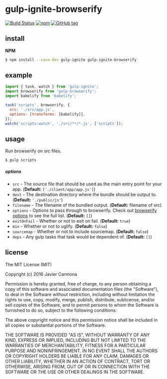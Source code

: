 # gulp-ignite-browserify

[![Build Status](https://travis-ci.org/jscarmona/gulp-ignite-browserify.svg?branch=master)](https://travis-ci.org/jscarmona/gulp-ignite-browserify)
[![npm](https://img.shields.io/npm/dt/gulp-ignite-browserify.svg?maxAge=2592000)]()
[![GitHub tag](https://img.shields.io/github/release/jscarmona/gulp-ignite-browserify.svg?maxAge=2592000)]()

## install

**NPM**

```bash
$ npm install --save-dev gulp-ignite gulp-ignite-browserify
```

## example

```js
import { task, watch } from 'gulp-ignite';
import browserify from 'gulp-browserify';
import babelify from 'babelify';

task('scripts', browserify, {
  src: './src/app.js',
  options: [transforms: [babelify]],
});
watch('scripts:watch', './src/**/*.js', ['scripts']);
```

## usage

Run browserify on src files.

```bash
$ gulp scripts
```

##### options
- `src` - The source file that should be used as the main entry point for your app. (**Default:** `['./client/app/app.js']`)
- `dest` - The destination directory where the bundle should be output to. (**Default:** `'./public/js'`)
- `filename` - The filename of the bundled output. (**Default:** filename of src)
- `options` - Options to pass through to browserify. Check out [browserify options](https://github.com/substack/node-browserify#browserifyfiles--opts) to see the full list. (**Default:** `[]`)
- `exitOnFail` - Whether or not to exit on fail. (**Default:** `true`)
- `min` - Whether or not to uglify. (**Default:** `false`)
- `sourcemap` - Whether or not to include sourcemap. (**Default:** `false`)
- `deps` - Any gulp tasks that task would be dependent of. (**Default:** `[]`)

## license

The MIT License (MIT)

Copyright (c) 2016 Javier Carmona

Permission is hereby granted, free of charge, to any person obtaining a copy
of this software and associated documentation files (the "Software"), to deal
in the Software without restriction, including without limitation the rights
to use, copy, modify, merge, publish, distribute, sublicense, and/or sell
copies of the Software, and to permit persons to whom the Software is
furnished to do so, subject to the following conditions:

The above copyright notice and this permission notice shall be included in
all copies or substantial portions of the Software.

THE SOFTWARE IS PROVIDED "AS IS", WITHOUT WARRANTY OF ANY KIND, EXPRESS OR
IMPLIED, INCLUDING BUT NOT LIMITED TO THE WARRANTIES OF MERCHANTABILITY,
FITNESS FOR A PARTICULAR PURPOSE AND NONINFRINGEMENT. IN NO EVENT SHALL THE
AUTHORS OR COPYRIGHT HOLDERS BE LIABLE FOR ANY CLAIM, DAMAGES OR OTHER
LIABILITY, WHETHER IN AN ACTION OF CONTRACT, TORT OR OTHERWISE, ARISING FROM,
OUT OF OR IN CONNECTION WITH THE SOFTWARE OR THE USE OR OTHER DEALINGS IN
THE SOFTWARE.
